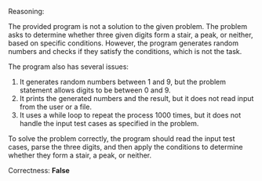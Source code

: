 Reasoning:

The provided program is not a solution to the given problem. The problem asks to determine whether three given digits form a stair, a peak, or neither, based on specific conditions. However, the program generates random numbers and checks if they satisfy the conditions, which is not the task.

The program also has several issues:

1. It generates random numbers between 1 and 9, but the problem statement allows digits to be between 0 and 9.
2. It prints the generated numbers and the result, but it does not read input from the user or a file.
3. It uses a while loop to repeat the process 1000 times, but it does not handle the input test cases as specified in the problem.

To solve the problem correctly, the program should read the input test cases, parse the three digits, and then apply the conditions to determine whether they form a stair, a peak, or neither.

Correctness: **False**